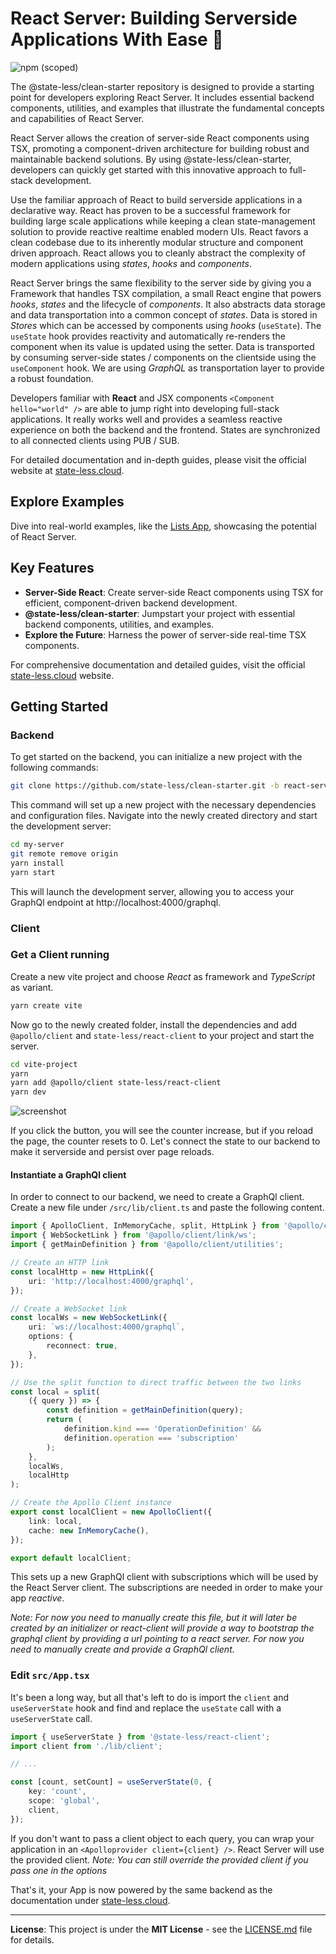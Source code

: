 # React Server: Building Serverside Applications With Ease 🚀

![npm (scoped)](https://img.shields.io/npm/v/@state-less/react-server)

The @state-less/clean-starter repository is designed to provide a starting point for developers exploring React Server. It includes essential backend components, utilities, and examples that illustrate the fundamental concepts and capabilities of React Server.

React Server allows the creation of server-side React components using TSX, promoting a component-driven architecture for building robust and maintainable backend solutions. By using @state-less/clean-starter, developers can quickly get started with this innovative approach to full-stack development.

Use the familiar approach of React to build serverside applications in a declarative way. React has proven to be a successful framework for building large scale applications while keeping a clean state-management solution to provide reactive realtime enabled modern UIs. React favors a clean codebase due to its inherently modular structure and component driven approach. React allows you to cleanly abstract the complexity of modern applications using *states*, *hooks* and *components*. 

React Server brings the same flexibility to the server side by giving you a Framework that handles TSX compilation, a small React engine that powers *hooks*, *states* and the lifecycle of *components*. It also abstracts data storage and data transportation into a common concept of *states*. Data is stored in *Stores* which can be accessed by components using *hooks* (`useState`). The `useState` hook provides reactivity and automatically re-renders the component when its value is updated using the setter. Data is transported by consuming server-side states / components on the clientside using the `useComponent` hook. We are using *GraphQL* as transportation layer to provide a robust foundation. 

Developers familiar with **React** and JSX components `<Component hello="world" />` are able to jump right into developing full-stack applications. It really works well and provides a seamless reactive experience on both the backend and the frontend. States are synchronized to all connected clients using PUB / SUB. 

For detailed documentation and in-depth guides, please visit the official website at [state-less.cloud](https://state-less.cloud).

## Explore Examples
Dive into real-world examples, like the [Lists App](https://lists.state-less.cloud), showcasing the potential of React Server.

## Key Features

- **Server-Side React**: Create server-side React components using TSX for efficient, component-driven backend development.
- **@state-less/clean-starter**: Jumpstart your project with essential backend components, utilities, and examples.
- **Explore the Future**: Harness the power of server-side real-time TSX components.

For comprehensive documentation and detailed guides, visit the official [state-less.cloud](https://state-less.cloud) website.

## Getting Started

### Backend

To get started on the backend, you can initialize a new project with the following commands:

```bash
git clone https://github.com/state-less/clean-starter.git -b react-server my-server
```

This command will set up a new project with the necessary dependencies and configuration files. Navigate into the newly created directory and start the development server:

```bash
cd my-server
git remote remove origin
yarn install
yarn start
```

This will launch the development server, allowing you to access your GraphQl endpoint at http://localhost:4000/graphql.

### Client

### Get a Client running

Create a new vite project and choose _React_ as framework and _TypeScript_ as variant.

```bash
yarn create vite
```

Now go to the newly created folder, install the dependencies and add `@apollo/client` and `state-less/react-client` to your project and start the server.

```bash
cd vite-project
yarn
yarn add @apollo/client state-less/react-client
yarn dev
```

![screenshot](https://raw.githubusercontent.com/state-less/react-server-docs-md/master/images/screenshot.jpg)

If you click the button, you will see the counter increase, but if you reload the page, the counter resets to 0. Let's connect the state to our backend to make it serverside and persist over page reloads.

#### Instantiate a GraphQl client

In order to connect to our backend, we need to create a GraphQl client. Create a new file under `/src/lib/client.ts` and paste the following content.

```ts
import { ApolloClient, InMemoryCache, split, HttpLink } from '@apollo/client';
import { WebSocketLink } from '@apollo/client/link/ws';
import { getMainDefinition } from '@apollo/client/utilities';

// Create an HTTP link
const localHttp = new HttpLink({
    uri: 'http://localhost:4000/graphql',
});

// Create a WebSocket link
const localWs = new WebSocketLink({
    uri: `ws://localhost:4000/graphql`,
    options: {
        reconnect: true,
    },
});

// Use the split function to direct traffic between the two links
const local = split(
    ({ query }) => {
        const definition = getMainDefinition(query);
        return (
            definition.kind === 'OperationDefinition' &&
            definition.operation === 'subscription'
        );
    },
    localWs,
    localHttp
);

// Create the Apollo Client instance
export const localClient = new ApolloClient({
    link: local,
    cache: new InMemoryCache(),
});

export default localClient;
```

This sets up a new GraphQl client with subscriptions which will be used by the React Server client. The subscriptions are needed in order to make your app _reactive_.

_Note: For now you need to manually create this file, but it will later be created by an initializer or react-client will provide a way to bootstrap the graphql client by providing a url pointing to a react server. For now you need to manually create and provide a GraphQl client._

### Edit `src/App.tsx`

It's been a long way, but all that's left to do is import the `client` and `useServerState` hook and find and replace the `useState` call with a `useServerState` call.

```ts
import { useServerState } from '@state-less/react-client';
import client from './lib/client';

// ...

const [count, setCount] = useServerState(0, {
    key: 'count',
    scope: 'global',
    client,
});
```

If you don't want to pass a client object to each query, you can wrap your application in an `<Apolloprovider client={client} />`. React Server will use the provided client.
_Note: You can still override the provided client if you pass one in the options_

That's it, your App is now powered by the same backend as the documentation under [state-less.cloud](https://state-less.cloud).

---------

**License**: This project is under the **MIT License** - see the [LICENSE.md](/LICENSE.txt) file for details.
